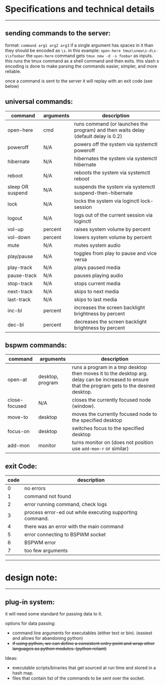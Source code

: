 # Specifications and technical details
----

## sending commands to the server:
format: `command arg1 arg2 arg3`
if a single argument has spaces in it than they should be encoded as `\s`.
in this example: `open-here tmux\snew\s-d\s-s\sfoobar` the `open-here` command gets `tmux new -d -s foobar` as inputs. this runs the tmux command as a shell command and then exits. this slash s encoding is done to make parsing the commands easier, simpler, and more reliable.

once a command is sent to the server it will replay with an exit code (see below)

## universal commands:
|command | arguments | description |
|--------|-----------|-------------|
|open-here | cmd | runs command (or launches the program) and then waits delay (default delay is 0.2)
|poweroff | N/A | powers off the system via systemctl poweroff
|hibernate | N/A | hibernates the system via systemctl hibernate
|reboot | N/A | reboots the system via systemctl reboot
|sleep OR suspend | N/A | suspends the system via systemctl suspend-then-hibernate
|lock | N/A | locks the system via loginctl lock-session
|logout | N/A | logs out of the current session via loginctl
|vol-up | percent | raises system volume by percent
|vol-down | percent | lowers system volume by percent
|mute | N/A | mutes system audio
|play/pause | N/A | toggles from play to pause and vice versa  
|play-track | N/A | plays paused media
|pause-track | N/A | pauses playing audio
|stop-track | N/A | stops current media
|next-track | N/A | skips to next media
|last-track | N/A | skips to last media
|inc-bl | percent | increases the screen backlight brightness by percent
|dec-bl | percent | decreases the screen backlight brightness by percent

## bspwm commands:
|command | arguments | description |
|--------|-----------|-------------|
|open-at | desktop, program | runs a program in a tmp desktop then moves it to the desktop arg. delay can be increased to ensure that the program gets to the desired desktop.  
|close-focused | N/A | closes the currently focused node (window).
|move-to | desktop | moves the currently focused node to the specified desktop
|focus-on | desktop | switches focus to the specified desktop
|add-mon | monitor | turns monitor on (does not position use `add-mon-r` or similar)

## exit Code:
|code | description |
|-----|-------------|
|0    |  no errors
|1    |  command not found
|2    |  error running command, check logs
|3    |  process error-ed out while executing supporting command.
|4    |  there was an error with the main command
|5    |  error connecting to BSPWM socket
|6    |  BSPWM error
|7    |  too few arguments

---
# design note:
---
## plug-in system:

it will need some standard for passing data to it.

options for data passing:

- command line arguments for executables (either text or bin). (easiest and allows for abandoning python)
- ~~if using python, we can define a consistent entry point and wrap other languages as python modules. (python reliant)~~

Ideas:

- executable scripts/binaries that get sourced at run time and stored in a hash map.
- files that contain list of the commands to be sent over the socket.

